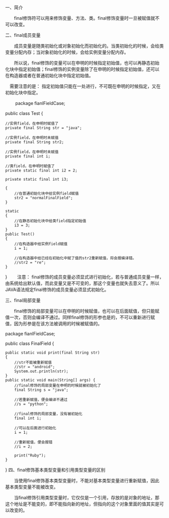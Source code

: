 一、简介

　　final修饰符可以用来修饰变量、方法、类。final修饰变量时一旦被赋值就不可以改变。

二、final成员变量

　　成员变量是随类初始化或对象初始化而初始化的。当类初始化的时候，会给类变量分配内存；当对象初始化的时候，会给实例变量分配内存。

　　所以说，final修饰的变量可以在申明的时候指定初始值，也可以再静态初始化块中指定初始值；final修饰的实例变量除了在申明的时候指定初始值，还可以在构造器或者在普通初始化块中指定初始值。

　需要注意的是： 指定初始值只能在一处进行，不可既在申明的时候指定，又在初始化块中指定。

　　
package fianlFieldCase;

public class Test {

    //实例field，在申明时赋值了
    private final String str = "java";
    
    //实例field，在申明时未赋值
    private final String str2;
    
    //实例field，在申明时未赋值
    private final int i;
    
    //类field，在申明时赋值了
    private static final int i2 = 2;
    
    private static final int i3;
    
    {
        //在普通初始化块中给实例field赋值
        str2 = "normalFinalField";
    }
    
    static
    {
        //在静态初始化块中给类field指定初始值
        i3 = 3;
    }
    public Test()
    {
        //在构造器中给实例field赋值
        i = 1;        
        
        //在构造器中给已经在初始化中赋了值的str2重新赋值，将会报编译错。
        //str2 = "re";
    }
}
　　注意： final修饰的成员变量必须显式进行初始化，若与普通成员变量一样，由系统给出默认值，而此变量又是不可变的，那这个变量也就失去意义了。所以JAVA语法规定final修饰的成员变量必须显式初始化。

三、final局部变量

 　　final修饰的局部变量可以在申明的时候赋值，也可以在后面赋值，但只能赋值一次，否则会编译不通过。同样final修饰的形参也是的，不可以重新进行赋值，因为形参是在该方法被调用的时候被赋值的。　　

package fianlFieldCase;

public class FinalField {
    
    public static void print(final String str)
    {
        //str不能被重新赋值
        //str = "android";
        System.out.println(str);
    }
    public static void main(String[] args) {
        //final修饰的局部变量在申明的时候就被初始化了
        final String s = "java";
        
        //若重新赋值，便会编译不通过
        //s = "python";
        
        //final修饰的局部变量，没有被初始化
        final int i;
        
        //可以在后面进行初始化
        i = 1;
        
        //重新赋值，便会报错
        //i = 2;
        
        print("Ruby");
    }
}
四、final修饰基本类型变量和引用类型变量的区别　　

　　当使用final修饰基本类型变量时，不能对基本类型变量进行重新赋值，因此基本类型变量不能被改变。

　　当final修饰引用类型变量时，它仅仅是一个引用，存放的是对象的地址，那这个地址是不能变的，即不能指向新的地址，但指向的这个对象里面的值其实是可以改变的。
